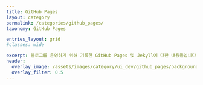 ```yaml
---
title: GitHub Pages
layout: category
permalink: /categories/github_pages/
taxonomy: GitHub Pages

entries_layout: grid
#classes: wide

excerpt: 블로그를 운영하기 위해 기록한 GitHub Pages 및 Jekyll에 대한 내용들입니다.
header:
  overlay_image: /assets/images/category/ui_dev/github_pages/background.png
  overlay_filter: 0.5
---
```


